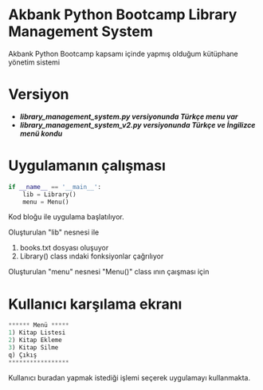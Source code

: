 # Akbank Python Bootcamp Library Management System
Akbank Python Bootcamp kapsamı içinde yapmış olduğum kütüphane yönetim sistemi

# Versiyon
- **_library_management_system.py versiyonunda Türkçe menu var_**
- **_library_management_system_v2.py versiyonunda Türkçe ve İngilizce menü kondu_**

# Uygulamanın çalışması
```python
if __name__ == '__main__':
    lib = Library()
    menu = Menu()
```  
Kod bloğu ile uygulama başlatılıyor.

Oluşturulan "lib" nesnesi ile 
1. books.txt dosyası oluşuyor
2. Library() class ındaki fonksiyonlar çağrılıyor

Oluşturulan "menu" nesnesi "Menu()" class ının çaışması için

# Kullanıcı karşılama ekranı
```python
****** Menü *****
1) Kitap Listesi
2) Kitap Ekleme
3) Kitap Silme
q) Çıkış
*****************
```
Kullanıcı buradan yapmak istediği işlemi seçerek uygulamayı kullanmakta.






